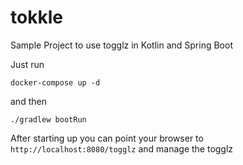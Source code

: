 # tokkle
Sample Project to use togglz in Kotlin and Spring Boot

Just run

`docker-compose up -d`

and then

`./gradlew bootRun`

After starting up you can point your browser to `http://localhost:8080/togglz` and manage the togglz
